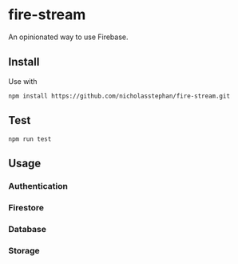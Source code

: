 # fire-stream

An opinionated way to use Firebase.

## Install

Use with 

```
npm install https://github.com/nicholasstephan/fire-stream.git
```

## Test

`npm run test`

## Usage

### Authentication

### Firestore

### Database

### Storage